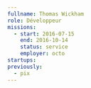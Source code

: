 ```yaml
---
fullname: Thomas Wickham
role: Développeur
missions:
  - start: 2016-07-15
    end: 2016-10-14
    status: service
    employer: octo
startups:
previously:
  - pix
---
```

